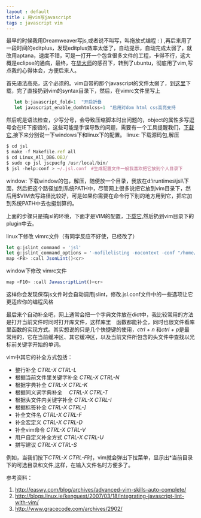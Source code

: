 ```yaml
---
layout : default 
title : 用vim写javascript
tags : javascript vim
---
```


最早的时候我用Dreamweaver写js,或者说不叫写，叫拖放式编程 : ) ,再后来用了一段时间的editplus，发现editplus效率太低了，自动提示，自动完成太弱了，就改用aptana，速度不错，可是一打开一个包含很多文件的工程，卡得不行，这大概是eclipse的通病，最终，在[华大师](http://bluehua.org/)的感召下，转到了ubuntu，彻底用了vim,写点我的心得体会，方便后来人。

首先语法高亮，这个必须的。vim自带的那个javascript的文件太弱了，到[这里](http://www.vim.org/scripts/script.php?script_id=1491 "vim js syntax")下载，完了直接扔到vim的syntax目录下，然后，在vimrc文件里写上

```javascript  
   let b:javascript_fold=1  "开启折叠
   let javascript_enable_domhtmlcss=1　"启用对dom html css高亮支持
```
然后呢是语法检查，少写分号，会导致压缩脚本时出问题的，object的属性多写逗号会在IE下报错的，这些可能是手误导致的问题，需要有一个工具提醒我们，[下载它](http://www.javascriptlint.com/download.htm),接下来分别说一下windows下和linux下的配置。
linux:
下载源码包,解压

```javascript
$ cd jsl
$ make -f Makefile.ref all
$ cd Linux_All_DBG.OBJ/
$ sudo cp jsl jscpucfg /usr/local/bin/
$ jsl -help:conf > ~/.jsl.conf　#生成配置文件一般我喜欢把它放到个人目录下
```
window:
下载window的包，解压，随便放一个目录，我放在d:\runtimes\jsl\下面，然后把这个路径加到系统PATH中，尽管网上很多说把它放到vim目录下，然后用$VIM去写路径比较好，可是如果你需要在命令行下别的地方用到它，把它加到系统PATH中去也挺划算的。

上面的步骤只是搞jsl的环境，下面才是VIM的配置，[下载它](http://www.vim.org/scripts/script.php?script_id=2578#0.1),然后扔到vim目录下的plugin中去。

linux下修改 vimrc文件（有同学反应不好使，已经改了）
```javascript
let g:jslint_command = 'jsl'
let g:jslint_command_options = '-nofilelisting -nocontext -conf "/home/username/.jsl.conf" -nosummary -nologo -process'
map <F8> :call JsonLint()<cr>
```
window下修改 vimrc文件
```javascript
map <F10> :call JavascriptLint()<cr>
```
这样你会发现保存js文件时会自动调用jslint，修改.jsl.conf文件中的一些选项让它更适应你的编程风格

最后来个自动补全吧，网上通常会把一个字典文件放在dict中，我比较常用的方法是打开当前文件时同时打开库文件，这样库里　函数都能补全，同时也很文件看库里函数的实现方式。其实想说的只是几个快捷键的使用，*ctrl + n* 和*ctrl + p*是最常用的，它在当前缓冲区、其它缓冲区，以及当前文件所包含的头文件中查找以光标前关键字开始的单词。

vim中其它的补全方式包括：

* 整行补全                      _CTRL-X CTRL-L_
* 根据当前文件里关键字补全        _CTRL-X CTRL-N_
* 根据字典补全                  _CTRL-X CTRL-K_
* 根据同义词字典补全            　_CTRL-X CTRL-T_
* 根据头文件内关键字补全          _CTRL-X CTRL-I_
* 根据标签补全                    _CTRL-X CTRL-]_
* 补全文件名                      _CTRL-X CTRL-F_
* 补全宏定义                      _CTRL-X CTRL-D_
* 补全vim命令                     _CTRL-X CTRL-V_
* 用户自定义补全方式              _CTRL-X CTRL-U_
* 拼写建议                        _CTRL-X CTRL-S_

例如，当我们按下*CTRL-X CTRL-F*时，vim就会弹出下拉菜单，显示出*当前目录下的可选目录和文件,这样，在输入文件名时方便多了。

参考资料：

1. http://easwy.com/blog/archives/advanced-vim-skills-auto-complete/
2. http://blogs.linux.ie/kenguest/2007/03/18/integrating-javascript-lint-with-vim/
3. http://www.gracecode.com/archives/2902/
